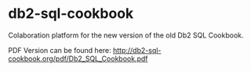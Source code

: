 # db2-sql-cookbook
Colaboration platform for the new version of the old Db2 SQL Cookbook.

PDF Version can be found here: http://db2-sql-cookbook.org/pdf/Db2_SQL_Cookbook.pdf
